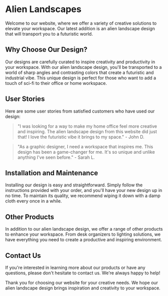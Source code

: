 <!--font:Dancing Script-->

# Alien Landscapes

<!--font:Barlow Condensed-->

Welcome to our website, where we offer a variety of creative solutions to elevate your workspace. Our latest addition is an alien landscape design that will transport you to a futuristic world.

## Why Choose Our Design?

Our designs are carefully curated to inspire creativity and productivity in your workspace. With our alien landscape design, you'll be transported to a world of sharp angles and contrasting colors that create a futuristic and industrial vibe. This unique design is perfect for those who want to add a touch of sci-fi to their office or home workspace.

## User Stories

Here are some user stories from satisfied customers who have used our design:

> "I was looking for a way to make my home office feel more creative and inspiring. The alien landscape design from this website did just that! I love the futuristic vibe it brings to my space." - John D.

> "As a graphic designer, I need a workspace that inspires me. This design has been a game-changer for me. It's so unique and unlike anything I've seen before." - Sarah L.

## Installation and Maintenance

Installing our design is easy and straightforward. Simply follow the instructions provided with your order, and you'll have your new design up in no time. To maintain its quality, we recommend wiping it down with a damp cloth every once in a while.

## Other Products

In addition to our alien landscape design, we offer a range of other products to enhance your workspace. From desk organizers to lighting solutions, we have everything you need to create a productive and inspiring environment.

## Contact Us

If you're interested in learning more about our products or have any questions, please don't hesitate to contact us. We're always happy to help!

Thank you for choosing our website for your creative needs. We hope our alien landscape design brings inspiration and creativity to your workspace.

<!--

Write me content for website with wallpaper which alt text is:

"A csg-style rendering of an alien landscape, with sharp angles and contrasting colors that create a futuristic and industrial vibe."

The name/title of the page should not be 1:1 copy of the alt text but rather a real content of the website which is using this wallpaper.

- Use markdown format
- Start with heading
- Heading should be short and concise
- The content should look like a real website
- The website should not be about the wallpaper, wallpaper is just a related background
- Heading should be contain work "wallpaper" or "background"
- Include real sections like references, contact, user stories, etc. use things relevant to the page purpose.
- Feel free to use structure like headings, bullets, numbering, blockquotes, paragraphs, horizontal lines, etc.
- You can use formatting like bold or _italic_
- You can include UTF-8 emojis
- Links should be only #hash anchors (and you can refer to the document itself)
- Do not include images


---


# Futuristic Office Wallpaper for Your Creative Space

Welcome to our website, where we offer a variety of wallpapers to elevate your workspace. Our latest addition is a csg-style rendering of an alien landscape that will transport you to a futuristic world.

## Why Choose Our Wallpaper?

Our wallpaper designs are carefully curated to inspire creativity and productivity in your workspace. With our alien landscape wallpaper, you'll be transported to a world of sharp angles and contrasting colors that create a futuristic and industrial vibe. This unique design is perfect for those who want to add a touch of sci-fi to their office or home workspace.

## User Stories

Here are some user stories from satisfied customers who have used our wallpaper:

> "I was looking for a way to make my home office feel more creative and inspiring. The alien landscape wallpaper from this website did just that! I love the futuristic vibe it brings to my space." - John D.

> "As a graphic designer, I need a workspace that inspires me. This wallpaper has been a game-changer for me. It's so unique and unlike anything I've seen before." - Sarah L.

## Installation and Maintenance

Installing our wallpaper is easy and straightforward. Simply follow the instructions provided with your order, and you'll have your new wallpaper up in no time. To maintain its quality, we recommend wiping it down with a damp cloth every once in a while.

## References

If you're interested in learning more about our products or have any questions, please don't hesitate to contact us. We're always happy to help!

Thank you for choosing our website for your wallpaper needs. We hope our alien landscape design brings inspiration and creativity to your workspace.


---


Heading should not include word "wallpaper". The website should not be about the wallpaper itself, wallpaper is just a related background, rewrite whole content.


---


# Explore a Futuristic World with Our Alien Landscape Design

Welcome to our website, where we offer a variety of creative solutions to elevate your workspace. Our latest addition is an alien landscape design that will transport you to a futuristic world.

## Why Choose Our Design?

Our designs are carefully curated to inspire creativity and productivity in your workspace. With our alien landscape design, you'll be transported to a world of sharp angles and contrasting colors that create a futuristic and industrial vibe. This unique design is perfect for those who want to add a touch of sci-fi to their office or home workspace.

## User Stories

Here are some user stories from satisfied customers who have used our design:

> "I was looking for a way to make my home office feel more creative and inspiring. The alien landscape design from this website did just that! I love the futuristic vibe it brings to my space." - John D.

> "As a graphic designer, I need a workspace that inspires me. This design has been a game-changer for me. It's so unique and unlike anything I've seen before." - Sarah L.

## Installation and Maintenance

Installing our design is easy and straightforward. Simply follow the instructions provided with your order, and you'll have your new design up in no time. To maintain its quality, we recommend wiping it down with a damp cloth every once in a while.

## Other Products

In addition to our alien landscape design, we offer a range of other products to enhance your workspace. From desk organizers to lighting solutions, we have everything you need to create a productive and inspiring environment.

## Contact Us

If you're interested in learning more about our products or have any questions, please don't hesitate to contact us. We're always happy to help!

Thank you for choosing our website for your creative needs. We hope our alien landscape design brings inspiration and creativity to your workspace.

-->
